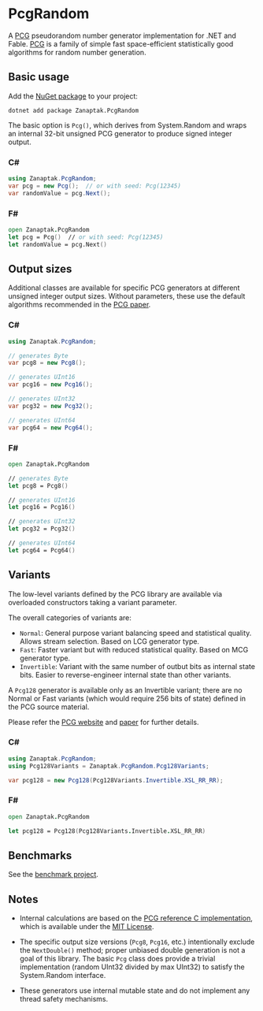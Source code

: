 # PcgRandom

A [PCG](http://www.pcg-random.org/) pseudorandom number generator implementation for .NET and Fable. [PCG](http://www.pcg-random.org/) is a family of simple fast space-efficient statistically good algorithms for random number generation.

## Basic usage

Add the [NuGet package](https://www.nuget.org/packages/Zanaptak.PcgRandom) to your project:
```
dotnet add package Zanaptak.PcgRandom
```

The basic option is `Pcg()`, which derives from System.Random and wraps an internal 32-bit unsigned PCG generator to produce signed integer output.

### C#
```cs
using Zanaptak.PcgRandom;
var pcg = new Pcg();  // or with seed: Pcg(12345)
var randomValue = pcg.Next();
```

### F#
```fs
open Zanaptak.PcgRandom
let pcg = Pcg()  // or with seed: Pcg(12345)
let randomValue = pcg.Next()
```

## Output sizes

Additional classes are available for specific PCG generators at different unsigned integer output sizes. Without parameters, these use the default algorithms recommended in the [PCG paper](http://www.pcg-random.org/paper.html).

### C#
```cs
using Zanaptak.PcgRandom;

// generates Byte
var pcg8 = new Pcg8();

// generates UInt16
var pcg16 = new Pcg16();

// generates UInt32
var pcg32 = new Pcg32();

// generates UInt64
var pcg64 = new Pcg64();
```

### F#
```fs
open Zanaptak.PcgRandom

// generates Byte
let pcg8 = Pcg8()

// generates UInt16
let pcg16 = Pcg16()

// generates UInt32
let pcg32 = Pcg32()

// generates UInt64
let pcg64 = Pcg64()
```

## Variants

The low-level variants defined by the PCG library are available via overloaded constructors taking a variant parameter.

The overall categories of variants are:

* `Normal`: General purpose variant balancing speed and statistical quality. Allows stream selection. Based on LCG generator type.
* `Fast`: Faster variant but with reduced statistical quality. Based on MCG generator type.
* `Invertible`: Variant with the same number of outbut bits as internal state bits. Easier to reverse-engineer internal state than other variants.

A `Pcg128` generator is available only as an Invertible variant; there are no Normal or Fast variants (which would require 256 bits of state) defined in the PCG source material.

Please refer the [PCG website](http://www.pcg-random.org/) and [paper](http://www.pcg-random.org/paper.html) for further details.

### C#
```cs
using Zanaptak.PcgRandom;
using Pcg128Variants = Zanaptak.PcgRandom.Pcg128Variants;

var pcg128 = new Pcg128(Pcg128Variants.Invertible.XSL_RR_RR);
```

### F#
```fs
open Zanaptak.PcgRandom

let pcg128 = Pcg128(Pcg128Variants.Invertible.XSL_RR_RR)
```

## Benchmarks

See the [benchmark project](https://github.com/zanaptak/PcgRandom/tree/master/benchmark).

## Notes

* Internal calculations are based on the [PCG reference C implementation](https://github.com/imneme/pcg-c), which is available under the [MIT License](https://github.com/imneme/pcg-c/blob/master/LICENSE-MIT.txt).

* The specific output size versions (`Pcg8`, `Pcg16`, etc.) intentionally exclude the `NextDouble()` method; proper unbiased double generation is not a goal of this library. The basic `Pcg` class does provide a trivial implementation (random UInt32 divided by max UInt32) to satisfy the System.Random interface.

* These generators use internal mutable state and do not implement any thread safety mechanisms.
